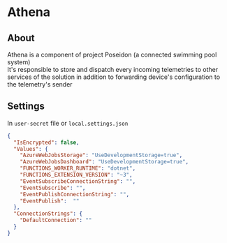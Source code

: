 # Athena
## About
Athena is a component of project Poseidon (a connected swimming pool system)  
It's responsible to store and dispatch every incoming telemetries to other services of the solution in addition to forwarding device's configuration to the telemetry's sender

## Settings
In `user-secret` file or `local.settings.json`
```json
{
  "IsEncrypted": false,
  "Values": {
    "AzureWebJobsStorage": "UseDevelopmentStorage=true",
    "AzureWebJobsDashboard": "UseDevelopmentStorage=true",
    "FUNCTIONS_WORKER_RUNTIME": "dotnet",
    "FUNCTIONS_EXTENSION_VERSION": "~3",
    "EventSubscribeConnectionString": "",
    "EventSubscribe": "",
    "EventPublishConnectionString": "",
    "EventPublish":  ""
  },
  "ConnectionStrings": {
    "DefaultConnection": ""
  }
}
```